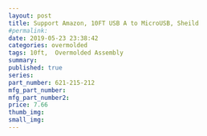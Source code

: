 ```yaml
---
layout: post
title: Support Amazon, 10FT USB A to MicroUSB, Sheild
#permalink: 
date: 2019-05-23 23:38:42
categories: overmolded 
tags: 10ft,  Overmolded Assembly
summary: 
published: true 
series: 
part_number: 621-215-212
mfg_part_number: 
mfg_part_number2: 
price: 7.66
thumb_img: 
small_img: 
---
```




